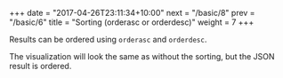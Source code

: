 +++
date = "2017-04-26T23:11:34+10:00"
next = "/basic/8"
prev = "/basic/6"
title = "Sorting (orderasc or orderdesc)"
weight = 7
+++

Results can be ordered using `orderasc` and `orderdesc`.

The visualization will look the same as without the sorting, but the JSON result is ordered.
